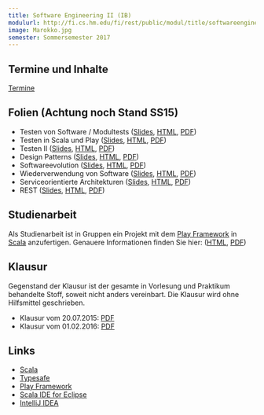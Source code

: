 ```yaml
---
title: Software Engineering II (IB)
modulurl: http://fi.cs.hm.edu/fi/rest/public/modul/title/softwareengineeringiiib
image: Marokko.jpg
semester: Sommersemester 2017
---
```


<div class="row">
<div class="span6">

<!--
## Links

-   [Moodle-Kurs](https://moodle.hm.edu/course/view.php?id=5449) der Lehrveranstaltung,
    den Zugangsschlüssel erhalten Sie in der ersten Vorlesung
-   [Redmine-Projekt](https://redmine.cs.hm.edu/) der Lehrveranstaltung
-->

## Termine und Inhalte

[Termine](https://www.evernote.com/l/AEF9WDhSEnFMzJT7WKO21DJDmTbSygjPc18)

<!--
-   Vorlesungstermine (donnerstags 11:45-13:15, R0.012)

    Die genauen Vorlesungsinhalte entnehmen Sie dem Moodle-Kurs.

-   Praktikumstermine (donnerstags 15:15-16:45, R3.019, donnerstags 17:00-18:30, R1.009)

    Die genauen Praktikumsinhalte entnehmen Sie dem Moodle-Kurs.
-->

## Folien (Achtung noch Stand SS15)

-   Testen von Software / Modultests
    ([Slides](https://dl.dropboxusercontent.com/u/13563262/lectures/swengiiib/presentation/01_Testen_Modultests.html),
    [HTML](https://dl.dropboxusercontent.com/u/13563262/lectures/swengiiib/html/01_Testen_Modultests.html),
    [PDF](https://dl.dropboxusercontent.com/u/13563262/lectures/swengiiib/pdf/01_Testen_Modultests.pdf))
-   Testen in Scala und Play
    ([Slides](https://dl.dropboxusercontent.com/u/13563262/lectures/swengiiib/presentation/02_Testen_Scala_Play.html),
    [HTML](https://dl.dropboxusercontent.com/u/13563262/lectures/swengiiib/html/02_Testen_Scala_Play.html),
    [PDF](https://dl.dropboxusercontent.com/u/13563262/lectures/swengiiib/pdf/02_Testen_Scala_Play.pdf))
-   Testen II
    ([Slides](https://dl.dropboxusercontent.com/u/13563262/lectures/swengiiib/presentation/03_TestenII.html),
    [HTML](https://dl.dropboxusercontent.com/u/13563262/lectures/swengiiib/html/03_TestenII.html),
    [PDF](https://dl.dropboxusercontent.com/u/13563262/lectures/swengiiib/pdf/03_TestenII.pdf))
-   Design Patterns
    ([Slides](https://dl.dropboxusercontent.com/u/13563262/lectures/swengiiib/presentation/04_DesignPatterns.html),
    [HTML](https://dl.dropboxusercontent.com/u/13563262/lectures/swengiiib/html/04_DesignPatterns.html),
    [PDF](https://dl.dropboxusercontent.com/u/13563262/lectures/swengiiib/pdf/04_DesignPatterns.pdf))
-   Softwareevolution
    ([Slides](https://dl.dropboxusercontent.com/u/13563262/lectures/swengiiib/presentation/05_Softwareevolution.html),
    [HTML](https://dl.dropboxusercontent.com/u/13563262/lectures/swengiiib/html/05_Softwareevolution.html),
    [PDF](https://dl.dropboxusercontent.com/u/13563262/lectures/swengiiib/pdf/05_Softwareevolution.pdf))
-   Wiederverwendung von Software
    ([Slides](https://dl.dropboxusercontent.com/u/13563262/lectures/swengiiib/presentation/06_Wiederverwendung.html),
    [HTML](https://dl.dropboxusercontent.com/u/13563262/lectures/swengiiib/html/06_Wiederverwendung.html),
    [PDF](https://dl.dropboxusercontent.com/u/13563262/lectures/swengiiib/pdf/06_Wiederverwendung.pdf))
-   Serviceorientierte Architekturen
    ([Slides](https://dl.dropboxusercontent.com/u/13563262/lectures/swengiiib/presentation/07_SOA.html),
    [HTML](https://dl.dropboxusercontent.com/u/13563262/lectures/swengiiib/html/07_SOA.html),
    [PDF](https://dl.dropboxusercontent.com/u/13563262/lectures/swengiiib/pdf/07_SOA.pdf))
-   REST
    ([Slides](https://dl.dropboxusercontent.com/u/13563262/lectures/swengiiib/presentation/08_REST.html),
    [HTML](https://dl.dropboxusercontent.com/u/13563262/lectures/swengiiib/html/08_REST.html),
    [PDF](https://dl.dropboxusercontent.com/u/13563262/lectures/swengiiib/pdf/08_REST.pdf))

</div>
<div class="span6">

## Studienarbeit

Als Studienarbeit ist in Gruppen ein Projekt mit dem [Play
Framework](https://www.playframework.com/) in [Scala](http://scala-lang.org/)
anzufertigen.
Genauere Informationen finden Sie hier:
([HTML](https://dl.dropboxusercontent.com/u/13563262/lectures/swengiiib/html/Studienarbeit.html),
[PDF](https://dl.dropboxusercontent.com/u/13563262/lectures/swengiiib/pdf/Studienarbeit.pdf))

## Klausur

Gegenstand der Klausur ist der gesamte in Vorlesung und Praktikum
behandelte Stoff, soweit nicht anders vereinbart. Die Klausur
wird ohne Hilfsmittel geschrieben.

-   Klausur vom 20.07.2015: [PDF](https://dl.dropboxusercontent.com/u/13563262/lectures/swengiiib/pdf/KlausurSS15.pdf)
-   Klausur vom 01.02.2016: [PDF](https://dl.dropboxusercontent.com/u/13563262/lectures/swengiiib/pdf/KlausurWS15.pdf)

## Links

-   [Scala](http://scala-lang.org/)
-   [Typesafe](https://typesafe.com/)
-   [Play Framework](https://www.playframework.com/)
-   [Scala IDE for Eclipse](http://scala-ide.org/)
-   [IntelliJ IDEA](http://www.jetbrains.com/idea/features/scala.html)


</div>
</div>

